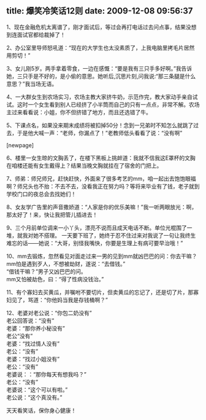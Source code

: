title: 爆笑冷笑话12则
date: 2009-12-08 09:56:37
---

<p>
	1、现在金融危机太离谱了，刚才面试后，等过会再打电话过去问点事，结果没想到连面试官都给裁掉了！</p>
<p>
	2、办公室里导师怒吼道：&ldquo;现在的大学生也太没素质了，上我电脑里拷毛片居然用剪切！&rdquo;</p>
<p>
	3、女儿刚5岁。两手拿着零食，一边在感慨：&ldquo;要是我有三只手多好啊。&rdquo;我告诉她，三只手是不好的，是小偷的意思。她听后,沉思片刻,问我说:&ldquo;那三条腿是什么意思？&rdquo;我当场无语。</p>
<p>
	4、一大群女生到农场实习，农场主教大家挤牛奶，示范作完，教大家动手亲自试试。这时一个女生看到别人已经挤了小半筒而自己的只有一点点，非常不解。农场主过来看看说：小姐，你不但挤错了地方，而且还选错了牛。</p>
<p>
	5、下课点名，如果没来期末成绩将被扣掉50分！念到一兄弟时不知怎么就跳了过去，于是他大喊一声：&ldquo;老师，你漏点了！&rdquo;老教师低头看看了说：&ldquo;没有啊&rdquo;</p>
<p>
	[newpage]</p>
<p>
	6、楼里一女生晾的文胸丢了，在楼下黑板上挑衅道：我就不信我这E罩杯的文胸在咱楼还能有女生戴得上？结果当晚文胸就挂在了宿舍的门把上。</p>
<p>
	7、师弟：师兄师兄，赶快赶快，外面来了很多考艺的mm，咱一起出去饱饱眼福啊？师兄头也不抬：不去不去，没看我正在努力吗？等将来毕业有了钱，老子就到学校门口的夜总会去找她们！</p>
<p>
	8、女友学广告里的声音撒娇道：&ldquo;人家是你的优乐美嘛！&rdquo;我一听两眼放光：啊，那太好了！来，快让我把管儿插进去！</p>
<p>
	9、三个月前单位调来一小丫头，漂亮不说而且成天电话不断。单位光棍围了一堆，就我对她不搭理。 一天要下班了，她终于忍不住过来对我说了一句让我终生难忘的话&mdash;&mdash;她说：&ldquo;大哥，别怪我嘴快，你要是生理上有病可要早治哦！&rdquo;</p>
<p>
	10、mm去锻炼，忽然看见对面走过来一男的见到mm就凶巴巴的问：你去干嘛？mm怕是遇到歹人，不想被劫财，遂说：&ldquo;去借钱。&rdquo;<br />
	&ldquo;借钱干嘛？&rdquo;男子又凶巴巴的问。<br />
	mm又怕被劫色，曰：&ldquo;得了性病没钱治。&rdquo;</p>
<p>
	11、有个寡妇去买黄瓜，并嘱咐不要切片，但卖黄瓜的忘记了，还是切了片，那寡妇见了，骂道：&ldquo;你他妈当我是存钱桶啊？&rdquo;</p>
<p>
	12、老婆对老公说：&ldquo;你包二奶没有&rdquo;<br />
	老公回答说：&ldquo;没有&rdquo;<br />
	老婆：&ldquo;那你养小秘没有&rdquo;<br />
	老公&ldquo;没有&rdquo;<br />
	老婆：&ldquo;找过情人没有&rdquo;<br />
	老公：&ldquo;没有&rdquo;<br />
	老婆：&ldquo;找过小姐没有&rdquo;<br />
	老公：&ldquo;没有&rdquo;<br />
	老婆说：：&ldquo;那你每天有想我吗？&rdquo;<br />
	老公：&ldquo;没有&rdquo;<br />
	老婆说：&ldquo;这个可以有啦。&rdquo;<br />
	老公说：&ldquo;这个真没有。&rdquo;</p>
<p>
	天天看笑话，保你身心健康！</p>
